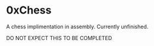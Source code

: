 # 0xChess
A chess implimentation in assembly.  Currently unfinished.

DO NOT EXPECT THIS TO BE COMPLETED
